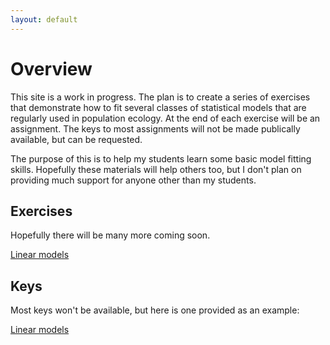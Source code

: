 ```yaml
---
layout: default
---
```


# Overview

This site is a work in progress. The plan is to create a series of
exercises that demonstrate how to fit several classes of statistical
models that are regularly used in population ecology. At the end of
each exercise will be an assignment. The keys to most assignments will
not be made publically available, but can be requested. 

The purpose of this is to help my students learn some basic model
fitting skills. Hopefully these materials will help others too, but I
don't plan on providing much support for anyone other than my
students. 



## Exercises

Hopefully there will be many more coming soon.

[Linear models](exercises/lm/lm.html)



## Keys

Most keys won't be available, but here is one provided as an example:

[Linear models](keys/lm/lm-key.html)





